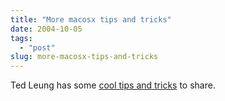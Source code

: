 ```yaml
---
title: "More macosx tips and tricks"
date: 2004-10-05
tags: 
  - "post"
slug: more-macosx-tips-and-tricks
---
```


Ted Leung has some [cool tips and tricks](http://www.sauria.com/blog/2004/10/05#1106) to share.
